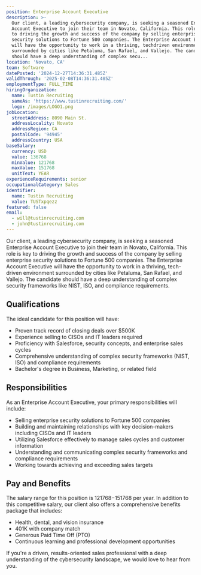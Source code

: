 ```yaml
---
position: Enterprise Account Executive
description: >-
  Our client, a leading cybersecurity company, is seeking a seasoned Enterprise
  Account Executive to join their team in Novato, California. This role is key
  to driving the growth and success of the company by selling enterprise
  security solutions to Fortune 500 companies. The Enterprise Account Executive
  will have the opportunity to work in a thriving, techdriven environment
  surrounded by cities like Petaluma, San Rafael, and Vallejo. The candidate
  should have a deep understanding of complex secu...
location: 'Novato, CA'
team: Software
datePosted: '2024-12-27T14:36:31.485Z'
validThrough: '2025-02-08T14:36:31.485Z'
employmentType: FULL_TIME
hiringOrganization:
  name: Tustin Recruiting
  sameAs: 'https://www.tustinrecruiting.com/'
  logo: /images/LOGO1.png
jobLocation:
  streetAddress: 8090 Main St.
  addressLocality: Novato
  addressRegion: CA
  postalCode: '94945'
  addressCountry: USA
baseSalary:
  currency: USD
  value: 136768
  minValue: 121768
  maxValue: 151768
  unitText: YEAR
experienceRequirements: senior
occupationalCategory: Sales
identifier:
  name: Tustin Recruiting
  value: TUSTxpqezz
featured: false
email:
  - will@tustinrecruiting.com
  - john@tustinrecruiting.com
---
```




Our client, a leading cybersecurity company, is seeking a seasoned Enterprise Account Executive to join their team in Novato, California. This role is key to driving the growth and success of the company by selling enterprise security solutions to Fortune 500 companies. The Enterprise Account Executive will have the opportunity to work in a thriving, tech-driven environment surrounded by cities like Petaluma, San Rafael, and Vallejo. The candidate should have a deep understanding of complex security frameworks like NIST, ISO, and compliance requirements. 

## Qualifications

The ideal candidate for this position will have:

- Proven track record of closing deals over $500K
- Experience selling to CISOs and IT leaders required
- Proficiency with Salesforce, security concepts, and enterprise sales cycles
- Comprehensive understanding of complex security frameworks (NIST, ISO) and compliance requirements
- Bachelor's degree in Business, Marketing, or related field

## Responsibilities

As an Enterprise Account Executive, your primary responsibilities will include:

- Selling enterprise security solutions to Fortune 500 companies
- Building and maintaining relationships with key decision-makers including CISOs and IT leaders
- Utilizing Salesforce effectively to manage sales cycles and customer information
- Understanding and communicating complex security frameworks and compliance requirements
- Working towards achieving and exceeding sales targets

## Pay and Benefits

The salary range for this position is $121768-$151768 per year. In addition to this competitive salary, our client also offers a comprehensive benefits package that includes:

- Health, dental, and vision insurance
- 401K with company match
- Generous Paid Time Off (PTO)
- Continuous learning and professional development opportunities

If you're a driven, results-oriented sales professional with a deep understanding of the cybersecurity landscape, we would love to hear from you.
